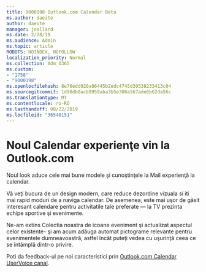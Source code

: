 ```yaml
---
title: 9000198 Outlook.com Calendar Beta
ms.author: daeite
author: daeite
manager: joallard
ms.date: 2/28/19
ms.audience: Admin
ms.topic: article
ROBOTS: NOINDEX, NOFOLLOW
localization_priority: Normal
ms.collection: Adm_O365
ms.custom:
- "1758"
- "9000198"
ms.openlocfilehash: 8e76edd920a86445b2edc4745d39538233413c04
ms.sourcegitcommit: 1d98db8acb9959aba3b5e308a567ade6b62da56c
ms.translationtype: MT
ms.contentlocale: ro-RO
ms.lasthandoff: 08/22/2019
ms.locfileid: "36548151"
---
```

# <a name="new-calendar-experiences-coming-to-outlookcom"></a>Noul Calendar experienţe vin la Outlook.com

Noul look aduce cele mai bune modele şi cunoştinţele la Mail experienţă la calendar.

Vă veţi bucura de un design modern, care reduce dezordine vizuala si iti mai rapid moduri de a naviga calendar. De asemenea, este mai uşor de găsit interesant calendare pentru activitatile tale preferate — la TV prezinta echipe sportive şi evenimente.

Ne-am extins Colectia noastra de icoane eveniment şi actualizat aspectul celor existente- şi am acum adăuga automat pictograme relevante pentru evenimentele dumneavoastră, astfel încât puteţi vedea cu uşurinţă ceea ce se întâmplă dintr-o privire.

Poti da feedback-ul pe noi caracteristici prin [Outlook.com Calendar UserVoice canal](https://outlook.uservoice.com/forums/601444-new-experiences-in-outlook-com?category_id=209197).